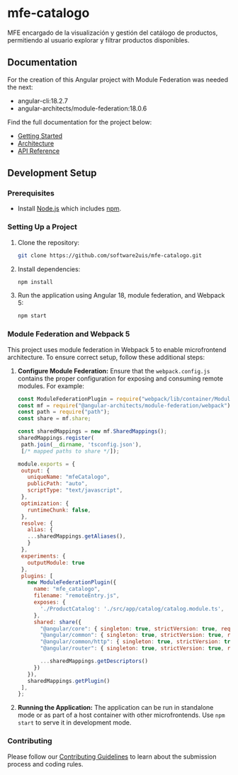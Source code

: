 
# mfe-catalogo
MFE encargado de la visualización y gestión del catálogo de productos, permitiendo al usuario explorar y filtrar productos disponibles.

## Documentation
For the creation of this Angular project with Module Federation was needed the next:
- angular-cli:18.2.7
- angular-architects/module-federation:18.0.6

Find the full documentation for the project below:

- [Getting Started](#)
- [Architecture](#)
- [API Reference](#)

## Development Setup

### Prerequisites

- Install [Node.js](https://nodejs.org) which includes [npm](https://www.npmjs.com/get-npm).

### Setting Up a Project

1. Clone the repository:
   ```bash
   git clone https://github.com/software2uis/mfe-catalogo.git
   ```
2. Install dependencies:
   ```bash
   npm install
   ```

3. Run the application using Angular 18, module federation, and Webpack 5:
   ```bash
   npm start
   ```

### Module Federation and Webpack 5

This project uses module federation in Webpack 5 to enable microfrontend architecture. To ensure correct setup, follow these additional steps:

1. **Configure Module Federation:**
   Ensure that the `webpack.config.js` contains the proper configuration for exposing and consuming remote modules. For example:

   ```javascript
   const ModuleFederationPlugin = require("webpack/lib/container/ModuleFederationPlugin");
   const mf = require("@angular-architects/module-federation/webpack");
   const path = require("path");
   const share = mf.share;

   const sharedMappings = new mf.SharedMappings();
   sharedMappings.register(
    path.join(__dirname, 'tsconfig.json'),
    [/* mapped paths to share */]);

   module.exports = {
    output: {
      uniqueName: "mfeCatalogo",
      publicPath: "auto",
      scriptType: "text/javascript",
    },
    optimization: {
      runtimeChunk: false,
    },
    resolve: {
      alias: {
      ...sharedMappings.getAliases(),
      }
    },
    experiments: {
      outputModule: true
    },
    plugins: [
      new ModuleFederationPlugin({
        name: "mfe_catalogo",
        filename: "remoteEntry.js",
        exposes: {
          './ProductCatalog': './src/app/catalog/catalog.module.ts',
        },
        shared: share({
          "@angular/core": { singleton: true, strictVersion: true, requiredVersion: 'auto' },
          "@angular/common": { singleton: true, strictVersion: true, requiredVersion: 'auto' },
          "@angular/common/http": { singleton: true, strictVersion: true, requiredVersion: 'auto' },
          "@angular/router": { singleton: true, strictVersion: true, requiredVersion: 'auto' },

          ...sharedMappings.getDescriptors()
        })
      }),
      sharedMappings.getPlugin()
    ],
   };

   
   ```

2. **Running the Application:**
   The application can be run in standalone mode or as part of a host container with other microfrontends. Use `npm start` to serve it in development mode.

### Contributing

Please follow our [Contributing Guidelines](https://github.com/software2uis/.github/blob/main/CONTRIBUTING.md) to learn about the submission process and coding rules.

